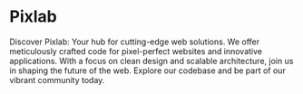 # Pixlab
Discover Pixlab: Your hub for cutting-edge web solutions. We offer meticulously crafted code for pixel-perfect websites and innovative applications. With a focus on clean design and scalable architecture, join us in shaping the future of the web. Explore our codebase and be part of our vibrant community today.
